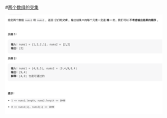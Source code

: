 #[两个数组的交集](https://leetcode.cn/problems/intersection-of-two-arrays/description/)

<img src="./question.jpg" alt="两个数组的交集"/>
